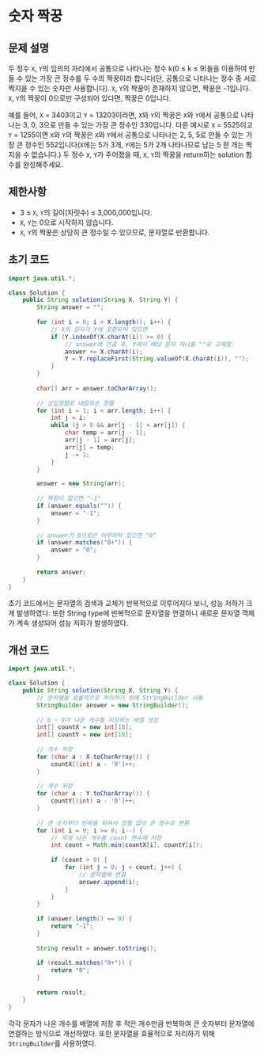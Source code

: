 # 숫자 짝꿍

## 문제 설명
두 정수 `X`, ``Y``의 임의의 자리에서 공통으로 나타나는 정수 k(0 ≤ k ≤ 9)들을 이용하여 만들 수 있는 가장 큰 정수를 두 수의 짝꿍이라 합니다(단, 공통으로 나타나는 정수 중 서로 짝지을 수 있는 숫자만 사용합니다). `X`, ``Y``의 짝꿍이 존재하지 않으면, 짝꿍은 -1입니다. `X`, ``Y``의 짝꿍이 0으로만 구성되어 있다면, 짝꿍은 0입니다.

예를 들어, `X` = 3403이고 ``Y`` = 13203이라면, `X`와 ``Y``의 짝꿍은 `X`와 ``Y``에서 공통으로 나타나는 3, 0, 3으로 만들 수 있는 가장 큰 정수인 330입니다. 다른 예시로 `X` = 5525이고 ``Y`` = 1255이면 `X`와 ``Y``의 짝꿍은 `X`와 `Y`에서 공통으로 나타나는 2, 5, 5로 만들 수 있는 가장 큰 정수인 552입니다(`X`에는 5가 3개, `Y`에는 5가 2개 나타나므로 남는 5 한 개는 짝 지을 수 없습니다.)
두 정수 `X`, `Y`가 주어졌을 때, `X`, `Y`의 짝꿍을 return하는 solution 함수를 완성해주세요.

## 제한사항
- 3 ≤ `X`, `Y`의 길이(자릿수) ≤ 3,000,000입니다.
- `X`, `Y`는 0으로 시작하지 않습니다.
- `X`, `Y`의 짝꿍은 상당히 큰 정수일 수 있으므로, 문자열로 반환합니다.

## 초기 코드
```java
import java.util.*;

class Solution {
    public String solution(String X, String Y) {
        String answer = "";
        
        for (int i = 0; i < X.length(); i++) {
            // X의 문자가 Y에 포함되어 있으면
            if (Y.indexOf(X.charAt(i)) >= 0) {
                // answer에 연결 후, Y에서 해당 문자 하나를 ""로 교체함.
                answer += X.charAt(i);
                Y = Y.replaceFirst(String.valueOf(X.charAt(i)), "");
            }
        }
        
        char[] arr = answer.toCharArray();
        
        // 삽입정렬로 내림차순 정렬
        for (int i = 1; i < arr.length; i++) {
            int j = i;
            while (j > 0 && arr[j - 1] < arr[j]) {
                char temp = arr[j - 1];
                arr[j - 1] = arr[j];
                arr[j] = temp;
                j -= 1;
            }
        }

        answer = new String(arr);
        
        // 짝꿍이 없으면 "-1"
        if (answer.equals("")) {
            answer = "-1";
        }
        
        // answer가 0으로만 이루어져 있으면 "0"
        if (answer.matches("0+")) {
            answer = "0";
        }
        
        return answer;
    }
}
```
초기 코드에서는 문자열의 검색과 교체가 반복적으로 이루어지다 보니, 성능 저하가 크게 발생하였다. 또한 String type에 반복적으로 문자열을 연결하니 새로운 문자열 객체가 계속 생성되어 성능 저하가 발생하였다.

## 개선 코드
```java
import java.util.*;

class Solution {
    public String solution(String X, String Y) {
        // 문자열을 효율적으로 처리하기 위해 StringBuilder 사용
        StringBuilder answer = new StringBuilder();
        
        // 0 ~ 9가 나온 개수를 저장하는 배열 생성
        int[] countX = new int[10];
        int[] countY = new int[10];
        
        // 개수 저장
        for (char a : X.toCharArray()) {
            countX[(int) a - '0']++;
        }
        
        // 개수 저장
        for (char a : Y.toCharArray()) {
            countY[(int) a - '0']++;
        }
        
        // 큰 숫자부터 반복을 하여서 정렬 없이 큰 정수로 변환
        for (int i = 9; i >= 0; i--) {
            // 적게 나온 개수를 count 변수에 저장
            int count = Math.min(countX[i], countY[i]);
            
            if (count > 0) {
                for (int j = 0; j < count; j++) {
                    // 문자열에 연결
                    answer.append(i);
                }
            }
        }
        
        if (answer.length() == 0) {
            return "-1";
        }
        
        String result = answer.toString();
        
        if (result.matches("0+")) {
            return "0";
        }
        
        return result;
    }
}
```
각각 문자가 나온 개수를 배열에 저장 후 적은 개수만큼 반복하여 큰 숫자부터 문자열에 연결하는 방식으로 개선하였다. 또한 문자열을 효율적으로 처리하기 위해 `StringBuilder`를 사용하였다.
